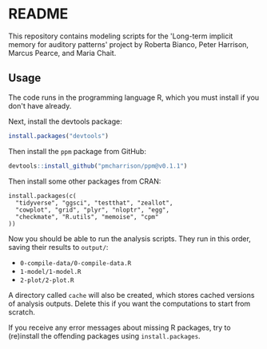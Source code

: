 # README

<!-- badges: start -->
<!-- badges: end -->

This repository contains modeling scripts for the 
'Long-term implicit memory for auditory patterns'
project by Roberta Bianco, Peter Harrison, Marcus Pearce, and Maria Chait.

## Usage

The code runs in the programming language R, which you must 
install if you don't have already.

Next, install the devtools package:

``` r
install.packages("devtools")
```

Then install the `ppm` package from GitHub: 

``` r
devtools::install_github("pmcharrison/ppm@v0.1.1")
```

Then install some other packages from CRAN:

```{r}
install.packages(c(
  "tidyverse", "ggsci", "testthat", "zeallot",
  "cowplot", "grid", "plyr", "nloptr", "egg", 
  "checkmate", "R.utils", "memoise", "cpm"
))
```

Now you should be able to run the analysis scripts.
They run in this order, saving their results to `output/`:

- `0-compile-data/0-compile-data.R`
- `1-model/1-model.R`
- `2-plot/2-plot.R`

A directory called `cache` will also be created, 
which stores cached versions of analysis outputs.
Delete this if you want the computations to start from scratch.

If you receive any error messages about missing R packages,
try to (re)install the offending packages using `install.packages`.
